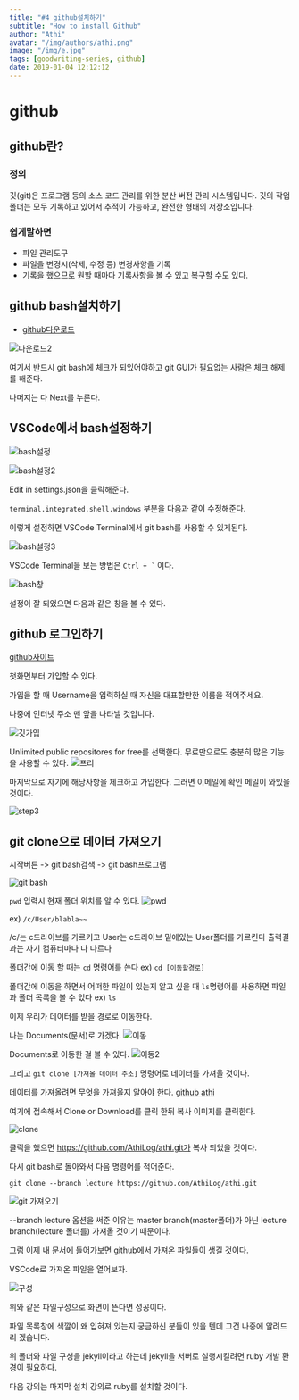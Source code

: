 ```yaml
---
title: "#4 github설치하기"
subtitle: "How to install Github"
author: "Athi"
avatar: "/img/authors/athi.png"
image: "/img/e.jpg"
tags: [goodwriting-series, github]
date: 2019-01-04 12:12:12
---
```


# github

## github란?

### 정의

깃(git)은 프로그램 등의 소스 코드 관리를 위한 분산 버전 관리 시스템입니다. 깃의 작업 폴더는 모두 기록하고 있어서 추적이 가능하고, 완전한 형태의 저장소입니다.

### 쉽게말하면

- 파일 관리도구
- 파일을 변경시(삭제, 수정 등) 변경사항을 기록
- 기록을 했으므로 원할 때마다 기록사항을 볼 수 있고 복구할 수도 있다.

## github bash설치하기

- [github다운로드](https://gitforwindows.org/)

![다운로드2](https://i.imgur.com/EE2GHhK.png)

여기서 반드시 git bash에 체크가 되있어야하고
git GUI가 필요없는 사람은 체크 해제를 해준다.

나머지는 다 Next를 누른다.

## VSCode에서 bash설정하기

![bash설정](https://i.imgur.com/KnT3hqE.png)

![bash설정2](https://i.imgur.com/6wLcAyh.png)

Edit in settings.json을 클릭해준다.

`terminal.integrated.shell.windows` 부분을 다음과 같이 수정해준다.

이렇게 설정하면 VSCode Terminal에서 git bash를 사용할 수 있게된다.

![bash설정3](https://i.imgur.com/V2cyZqq.png)

VSCode Terminal을 보는 방법은 `` Ctrl + ` `` 이다.

![bash창](https://i.loli.net/2019/06/30/5d18087580d3261364.png)

설정이 잘 되었으면 다음과 같은 창을 볼 수 있다.

## github 로그인하기

[github사이트](https://github.com/)

첫화면부터 가입할 수 있다.

가입을 할 때 Username을 입력하실 때 자신을 대표할만한 이름을 적어주세요.

나중에 인터넷 주소 맨 앞을 나타낼 것입니다.

![깃가입](https://i.imgur.com/dKgn6HX.png)

Unlimited public repositores for free를 선택한다.
무료만으로도 충분히 많은 기능을 사용할 수 있다.
![프리](https://i.imgur.com/HDwE9lf.png)

마지막으로 자기에 해당사항을 체크하고 가입한다.
그러면 이메일에 확인 메일이 와있을 것이다.

![step3](https://i.imgur.com/j5R9TGE.png)

## git clone으로 데이터 가져오기

시작버튼 -> git bash검색 -> git bash프로그램

![git bash](https://i.imgur.com/vmiDTQ3.png)

`pwd` 입력시 현재 폴더 위치를 알 수 있다.
![pwd](https://i.imgur.com/7eQsYRz.png)

ex) `/c/User/blabla~~`

/c/는 c드라이브를 가르키고
User는 c드라이브 밑에있는 User폴더를 가르킨다
출력결과는 자기 컴퓨터마다 다 다르다

폴더간에 이동 할 때는 `cd` 명령어를 쓴다
ex) `cd [이동할경로]`

폴더간에 이동을 하면서 어떠한 파일이 있는지 알고 싶을 때 `ls`명령어를 사용하면 파일과 폴더 목록을 볼 수 있다
ex) `ls`

이제 우리가 데이터를 받을 경로로 이동한다.

나는 Documents(문서)로 가겠다.
![이동](https://i.imgur.com/2c7TXKA.png)

Documents로 이동한 걸 볼 수 있다.
![이동2](https://i.imgur.com/dCGBKXv.png)

그리고 `git clone [가져올 데이터 주소]` 명령어로 데이터를 가져올 것이다.

데이터를 가져올려면 무엇을 가져올지 알아야 한다.
[github athi](https://github.com/AthiLog/athi)

여기에 접속해서 Clone or Download를 클릭 한뒤 복사 이미지를 클릭한다.

![clone](https://i.imgur.com/DyrbTGD.png)

클릭을 했으면 https://github.com/AthiLog/athi.git가 복사 되었을 것이다.

다시 git bash로 돌아와서 다음 명령어를 적어준다.

`git clone --branch lecture https://github.com/AthiLog/athi.git`

![git 가져오기](https://i.imgur.com/f1cO68W.png)

--branch lecture 옵션을 써준 이유는 master branch(master폴더)가 아닌 lecture branch(lecture 폴더를) 가져올 것이기 때문이다.

그럼 이제 내 문서에 들어가보면 github에서 가져온 파일들이 생길 것이다.

VSCode로 가져온 파일을 열어보자.

![구성](https://i.imgur.com/ToGOlHI.png)

위와 같은 파일구성으로 화면이 뜬다면 성공이다.

파일 목록창에 색깔이 왜 입혀져 있는지 궁금하신 분들이 있을 텐데 그건 나중에 알려드리 겠습니다.

위 폴더와 파일 구성을 jekyll이라고 하는데 jekyll을 서버로 실행시킬려면 ruby 개발 환경이 필요하다.

다음 강의는 마지막 설치 강의로 ruby를 설치할 것이다.
